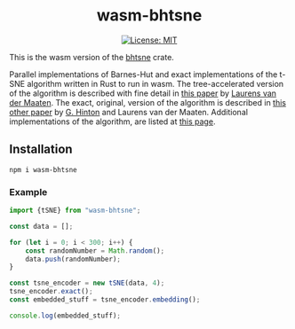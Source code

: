 <div align="center"> <h1 align="center"> wasm-bhtsne </h1> </div>

<div align="center">

[![License: MIT](https://img.shields.io/badge/License-MIT-yellow.svg)](https://opensource.org/licenses/MIT)

</div>

This is the wasm version of the [bhtsne](https://github.com/frjnn/bhtsne) crate.

Parallel implementations of Barnes-Hut and exact implementations of the t-SNE algorithm written in Rust to run in wasm. The tree-accelerated version of the algorithm is described with fine detail in [this paper](http://lvdmaaten.github.io/publications/papers/JMLR_2014.pdf) by [Laurens van der Maaten](https://github.com/lvdmaaten). The exact, original, version of the algorithm is described in [this other paper](https://www.jmlr.org/papers/volume9/vandermaaten08a/vandermaaten08a.pdf) by [G. Hinton](https://www.cs.toronto.edu/~hinton/) and Laurens van der Maaten.
Additional implementations of the algorithm, are listed at [this page](http://lvdmaaten.github.io/tsne/).

## Installation
```shell
npm i wasm-bhtsne
```

### Example

```javascript
import {tSNE} from "wasm-bhtsne";

const data = [];

for (let i = 0; i < 300; i++) {
    const randomNumber = Math.random();
    data.push(randomNumber);
}

const tsne_encoder = new tSNE(data, 4);
tsne_encoder.exact();
const embedded_stuff = tsne_encoder.embedding();

console.log(embedded_stuff);
```
